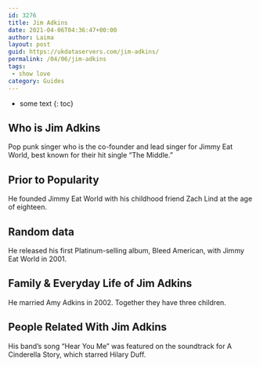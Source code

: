 ```yaml
---
id: 3276
title: Jim Adkins
date: 2021-04-06T04:36:47+00:00
author: Laima
layout: post
guid: https://ukdataservers.com/jim-adkins/
permalink: /04/06/jim-adkins
tags:
 - show love
category: Guides
---
```


* some text
{: toc}


## Who is Jim Adkins
                  
                  
                  
Pop punk singer who is the co-founder and lead singer for Jimmy Eat World, best known for their hit single &#8220;The Middle.&#8221;
                  
              
            
              
            
                
                
                
## Prior to Popularity
                  
                  
                  
He founded Jimmy Eat World with his childhood friend Zach Lind at the age of eighteen.
                  
              
            
              
            
                
                
                
## Random data
                  
                  
                  
He released his first Platinum-selling album, Bleed American, with Jimmy Eat World in 2001.
                  
              
            
              
            
                
                
                
## Family & Everyday Life of Jim Adkins
                  
                  
                  
He married Amy Adkins in 2002. Together they have three children.
                  
              
            
              
            
                
                
                
## People Related With Jim Adkins
                  
                  
                  
His band&#8217;s song &#8220;Hear You Me&#8221; was featured on the soundtrack for A Cinderella Story, which starred Hilary Duff.
                  
              
            
              
            
                
              
            
              
              
            
            
              
            
          
          
          